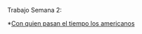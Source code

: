 Trabajo Semana 2:

*[Con quien pasan el tiempo los americanos](https://public.tableau.com/shared/FPJHBTZ3Q?:display_count=n&:origin=viz_share_link)
